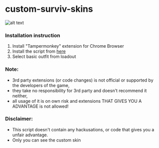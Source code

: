 # custom-surviv-skins

![alt text](https://raw.githubusercontent.com/notKaiAnderson/custom-surviv-skins/master/image.png)

### Installation instruction 

  1. Install "Tampermonkey" extension for Chrome Browser
  2. Install the script from [here](https://greasyfork.org/en/scripts/394362-custom-surviv-skins)
  3. Select basic outfit from loadout

### Note:
* 3rd party extensions (or code changes) is not official or supported by the developers of the game,
* they take no responsibility for 3rd party and doesn't recommend it neither,
* all usage of it is on own risk and extensions THAT GIVES YOU A ADVANTAGE is not allowed!


### Disclaimer:
* This script doesn't contain any hackusations, or code that gives you a unfair advantage.
* Only you can see the custom skin 
